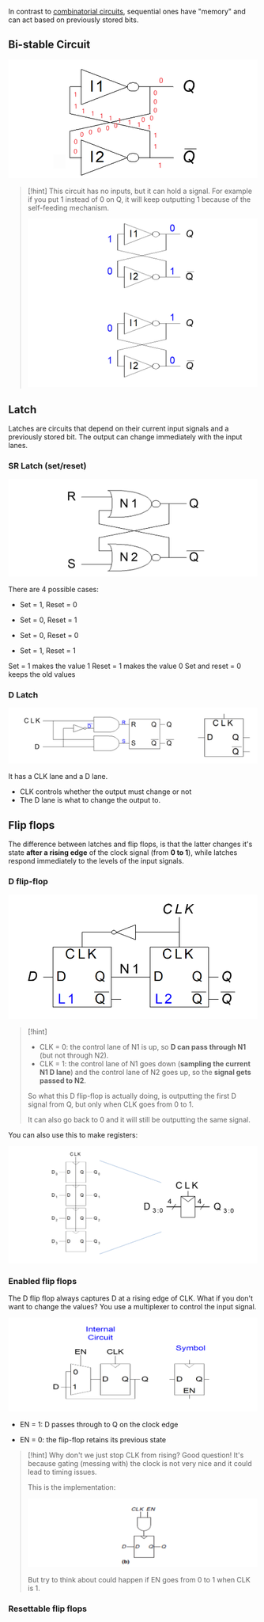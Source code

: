 In contrast to [combinatorial circuits](3.%20Combinational%20circuits.md), sequential ones have "memory" and can act based on previously stored bits.

## Bi-stable Circuit

![](../z_images/Pasted%20image%2020250120140842.png)

> [!hint]
> This circuit has no inputs, but it can hold a signal.
> For example if you put 1 instead of 0 on Q, it will keep outputting 1 because of the self-feeding mechanism.
> 
> ![](../z_images/Pasted%20image%2020250120141213.png)


## Latch

Latches are circuits that depend on their current input signals and a previously stored bit. 
The output can change immediately with the input lanes.
### SR Latch (set/reset)

![](../z_images/Pasted%20image%2020250120141259.png)

There are 4 possible cases:
- Set = 1, Reset = 0

- Set = 0, Reset = 1

- Set = 0, Reset = 0

- Set = 1, Reset = 1

Set = 1 makes the value 1
Reset = 1 makes the value 0
Set and reset = 0 keeps the old values

### D Latch

![](../z_images/Pasted%20image%2020250124114819.png)

It has a CLK lane and a D lane.
- CLK controls whether the output must change or not
- The D lane is what to change the output to.

## Flip flops

The difference between latches and flip flops, is that the latter changes it's state **after a rising edge** of the clock signal (from **0 to 1**), while latches respond immediately to the levels of the input signals.

### D flip-flop

![](../z_images/Pasted%20image%2020250124124910.png)

> [!hint]
> - CLK = 0: the control lane of N1 is up, so **D can pass through N1** (but not through N2).
> - CLK = 1: the control lane of N1 goes down (**sampling the current N1 D lane**) and the control lane of N2 goes up, so the **signal gets passed to N2**.
>   
> So what this D flip-flop is actually doing, is outputting the first D signal from Q, but only when CLK goes from 0 to 1.
> 
> It can also go back to 0 and it will still be outputting the same signal.


You can also use this to make registers:

![](../z_images/Pasted%20image%2020250124130119.png)

### Enabled flip flops

The D flip flop always captures D at a rising edge of CLK.
What if you don't want to change the values? You use a multiplexer to control the input signal.

![](../z_images/Pasted%20image%2020250124131349.png)

- EN = 1: D passes through to Q on the clock edge

- EN = 0: the flip-flop retains its previous state

> [!hint] Why don't we just stop CLK from rising?
> Good question! It's because gating (messing with) the clock is not very nice and it could lead to timing issues.
> 
> This is the implementation:
> 
> ![](../z_images/Pasted%20image%2020250124131742.png)
> 
> But try to think about could happen if EN goes from 0 to 1 when CLK is 1.


### Resettable flip flops

